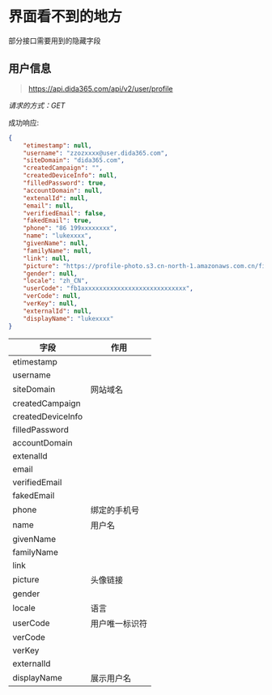 # 界面看不到的地方
部分接口需要用到的隐藏字段

## 用户信息
> https://api.dida365.com/api/v2/user/profile

*请求的方式：GET*

成功响应: 

```json
{
    "etimestamp": null,
    "username": "zzozxxxx@user.dida365.com",
    "siteDomain": "dida365.com",
    "createdCampaign": "",
    "createdDeviceInfo": null,
    "filledPassword": true,
    "accountDomain": null,
    "extenalId": null,
    "email": null,
    "verifiedEmail": false,
    "fakedEmail": true,
    "phone": "86 199xxxxxxxx",
    "name": "lukexxxx",
    "givenName": null,
    "familyName": null,
    "link": null,
    "picture": "https://profile-photo.s3.cn-north-1.amazonaws.com.cn/files/avatar/51127/MTAyMjU0MzU2MmQ4d2RiZ2to/avatar.png?v=9687ce2bed062f472e65e9d05a4ffd47",
    "gender": null,
    "locale": "zh_CN",
    "userCode": "fb1axxxxxxxxxxxxxxxxxxxxxxxxxxxx",
    "verCode": null,
    "verKey": null,
    "externalId": null,
    "displayName": "lukexxxx"
}
```

| 字段              | 作用           |
| ----------------- | -------------- |
| etimestamp        |                |
| username          |                |
| siteDomain        | 网站域名       |
| createdCampaign   |                |
| createdDeviceInfo |                |
| filledPassword    |                |
| accountDomain     |                |
| extenalId         |                |
| email             |                |
| verifiedEmail     |                |
| fakedEmail        |                |
| phone             | 绑定的手机号   |
| name              | 用户名         |
| givenName         |                |
| familyName        |                |
| link              |                |
| picture           | 头像链接       |
| gender            |                |
| locale            | 语言           |
| userCode          | 用户唯一标识符 |
| verCode           |                |
| verKey            |                |
| externalId        |                |
| displayName       | 展示用户名     |

